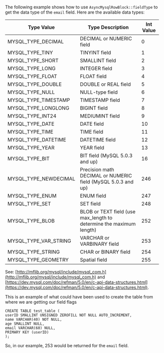 The following example shows how to use `AsyncMysqlRowBlock::fieldType` to get the data type of the `email` field. Here are the available data types:

Type Value | Type Description | Int Value
---------- | ---------------- | ---------
MYSQL_TYPE_DECIMAL | DECIMAL or NUMERIC field | 0
MYSQL_TYPE_TINY | TINYINT field | 1
MYSQL_TYPE_SHORT  |  SMALLINT field | 2
MYSQL_TYPE_LONG | INTEGER field | 3
MYSQL_TYPE_FLOAT  |  FLOAT field | 4
MYSQL_TYPE_DOUBLE | DOUBLE or REAL field | 5
MYSQL_TYPE_NULL | NULL-type field | 6
MYSQL_TYPE_TIMESTAMP |   TIMESTAMP field | 7
MYSQL_TYPE_LONGLONG | BIGINT field | 8
MYSQL_TYPE_INT24  |  MEDIUMINT field | 9
MYSQL_TYPE_DATE | DATE field | 10
MYSQL_TYPE_TIME | TIME field | 11
MYSQL_TYPE_DATETIME | DATETIME field | 12
MYSQL_TYPE_YEAR | YEAR field | 13
MYSQL_TYPE_BIT | BIT field (MySQL 5.0.3 and up) | 16
MYSQL_TYPE_NEWDECIMAL  | Precision math DECIMAL or NUMERIC field (MySQL 5.0.3 and up) | 246
MYSQL_TYPE_ENUM | ENUM field | 247
MYSQL_TYPE_SET | SET field | 248
MYSQL_TYPE_BLOB | BLOB or TEXT field (use max_length to determine the maximum length) | 252
MYSQL_TYPE_VAR_STRING  | VARCHAR or VARBINARY field | 253
MYSQL_TYPE_STRING  | CHAR or BINARY field | 254
MYSQL_TYPE_GEOMETRY | Spatial field | 255


See: [http://mflib.org/mysql/include/mysql_com.h](http://mflib.org/mysql/include/mysql_com.h) and [https://dev.mysql.com/doc/refman/5.0/en/c-api-data-structures.html](https://dev.mysql.com/doc/refman/5.0/en/c-api-data-structures.html).

This is an example of what could have been used to create the table from where we are getting our field flags

```
CREATE TABLE test_table (
userID SMALLINT UNSIGNED ZEROFILL NOT NULL AUTO_INCREMENT,
name VARCHAR(40) NOT NULL,
age SMALLINT NULL,
email VARCHAR(60) NULL,
PRIMARY KEY (userID)
);
```

So, in our example, 253 would be returned for the `email` field.
